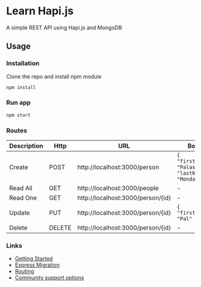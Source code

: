 # Learn Hapi.js

A simple REST API using Hapi.js and MongoDB

## Usage

### Installation

Clone the repo and install npm module

```sh
npm install
```

### Run app

```sh
npm start
```

### Routes

| Description | Http   | URL                               | Body                                              |
| ----------- | ------ | --------------------------------- | ------------------------------------------------- |
| Create      | POST   | http://localhost:3000/person      | `{ "firstName": "Palash", "lastName": "Mondal" }` |
| Read All    | GET    | http://localhost:3000/people      | -                                                 |
| Read One    | GET    | http://localhost:3000/person/{id} | -                                                 |
| Update      | PUT    | http://localhost:3000/person/{id} | `{ "firstName": "Pal" }`                          |
| Delete      | DELETE | http://localhost:3000/person/{id} | -                                                 |

### Links

- [Getting Started](https://hapi.dev/tutorials/gettingstarted/?lang=en_US)
- [Express Migration](https://hapi.dev/tutorials/expresstohapi/?lang=en_US)
- [Routing](https://hapi.dev/tutorials/routing/?lang=en_US)
- [Community support options](https://hapi.dev/support/)
